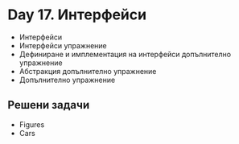 ﻿# Day 17. Интерфейси
- Интерфейси
- Интерфейси упражнение
- Дефиниране и имплементация на интерфейси допълнително упражнение
- Абстракция допълнително упражнение
- Допълнително упражнение

## Решени задачи
- Figures
- Cars